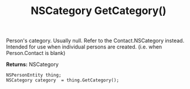 ﻿---
uid: crmscript_ref_NSPersonEntity_GetCategory
title: NSCategory GetCategory()
intellisense: NSPersonEntity.GetCategory
keywords: NSPersonEntity, GetCategory
so.topic: reference
---

Person's category. Usually null. Refer to the Contact.NSCategory instead.  Intended for use when individual persons are created. (i.e. when Person.Contact is blank)

**Returns:** NSCategory


```crmscript
NSPersonEntity thing;
NSCategory category  = thing.GetCategory();
```


